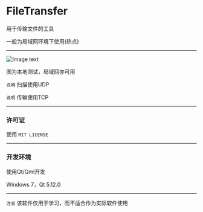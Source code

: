 ﻿# FileTransfer

用于传输文件的工具

一般为局域网环境下使用(热点)

------

![Image text](demonstrate/FileTransfer.gif)

图为本地测试，局域网亦可用

`说明` 扫描使用UDP 

`说明` 传输使用TCP

------

### 许可证

   使用 `MIT LICENSE`

------

### 开发环境

使用Qt/Qml开发

Windows 7，Qt 5.12.0

------

`注意` 该软件仅用于学习，而不适合作为实际软件使用